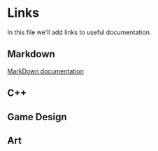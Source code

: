# Links

In this file we'll add links to useful documentation.

## Markdown
[MarkDown documentation](https://joedicastro.com/pages/markdown.html)

## C++

## Game Design

## Art